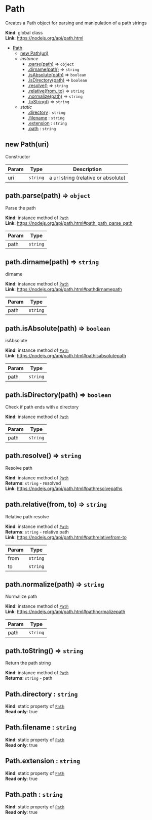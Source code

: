 <a name="Path"></a>

# Path
Creates a Path object for parsing and manipulation of a path strings

**Kind**: global class  
**Link**: https://nodejs.org/api/path.html  

* [Path](#Path)
    * [new Path(uri)](#new_Path_new)
    * _instance_
        * [.parse(path)](#Path+parse) ⇒ <code>object</code>
        * [.dirname(path)](#Path+dirname) ⇒ <code>string</code>
        * [.isAbsolute(path)](#Path+isAbsolute) ⇒ <code>boolean</code>
        * [.isDirectory(path)](#Path+isDirectory) ⇒ <code>boolean</code>
        * [.resolve()](#Path+resolve) ⇒ <code>string</code>
        * [.relative(from, to)](#Path+relative) ⇒ <code>string</code>
        * [.normalize(path)](#Path+normalize) ⇒ <code>string</code>
        * [.toString()](#Path+toString) ⇒ <code>string</code>
    * _static_
        * [.directory](#Path.directory) : <code>string</code>
        * [.filename](#Path.filename) : <code>string</code>
        * [.extension](#Path.extension) : <code>string</code>
        * [.path](#Path.path) : <code>string</code>

<a name="new_Path_new"></a>

## new Path(uri)
Constructor


| Param | Type | Description |
| --- | --- | --- |
| uri | <code>string</code> | a url string (relative or absolute) |

<a name="Path+parse"></a>

## path.parse(path) ⇒ <code>object</code>
Parse the path

**Kind**: instance method of [<code>Path</code>](#Path)  
**Link**: https://nodejs.org/api/path.html#path_path_parse_path  

| Param | Type |
| --- | --- |
| path | <code>string</code> | 

<a name="Path+dirname"></a>

## path.dirname(path) ⇒ <code>string</code>
dirname

**Kind**: instance method of [<code>Path</code>](#Path)  
**Link**: https://nodejs.org/api/path.html#pathdirnamepath  

| Param | Type |
| --- | --- |
| path | <code>string</code> | 

<a name="Path+isAbsolute"></a>

## path.isAbsolute(path) ⇒ <code>boolean</code>
isAbsolute

**Kind**: instance method of [<code>Path</code>](#Path)  
**Link**: https://nodejs.org/api/path.html#pathisabsolutepath  

| Param | Type |
| --- | --- |
| path | <code>string</code> | 

<a name="Path+isDirectory"></a>

## path.isDirectory(path) ⇒ <code>boolean</code>
Check if path ends with a directory

**Kind**: instance method of [<code>Path</code>](#Path)  

| Param | Type |
| --- | --- |
| path | <code>string</code> | 

<a name="Path+resolve"></a>

## path.resolve() ⇒ <code>string</code>
Resolve path

**Kind**: instance method of [<code>Path</code>](#Path)  
**Returns**: <code>string</code> - resolved  
**Link**: https://nodejs.org/api/path.html#pathresolvepaths  
<a name="Path+relative"></a>

## path.relative(from, to) ⇒ <code>string</code>
Relative path resolve

**Kind**: instance method of [<code>Path</code>](#Path)  
**Returns**: <code>string</code> - relative path  
**Link**: https://nodejs.org/api/path.html#pathrelativefrom-to  

| Param | Type |
| --- | --- |
| from | <code>string</code> | 
| to | <code>string</code> | 

<a name="Path+normalize"></a>

## path.normalize(path) ⇒ <code>string</code>
Normalize path

**Kind**: instance method of [<code>Path</code>](#Path)  
**Link**: https://nodejs.org/api/path.html#pathnormalizepath  

| Param | Type |
| --- | --- |
| path | <code>string</code> | 

<a name="Path+toString"></a>

## path.toString() ⇒ <code>string</code>
Return the path string

**Kind**: instance method of [<code>Path</code>](#Path)  
**Returns**: <code>string</code> - path  
<a name="Path.directory"></a>

## Path.directory : <code>string</code>
**Kind**: static property of [<code>Path</code>](#Path)  
**Read only**: true  
<a name="Path.filename"></a>

## Path.filename : <code>string</code>
**Kind**: static property of [<code>Path</code>](#Path)  
**Read only**: true  
<a name="Path.extension"></a>

## Path.extension : <code>string</code>
**Kind**: static property of [<code>Path</code>](#Path)  
**Read only**: true  
<a name="Path.path"></a>

## Path.path : <code>string</code>
**Kind**: static property of [<code>Path</code>](#Path)  
**Read only**: true  
